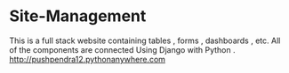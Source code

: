 # Site-Management
This is a full stack website containing tables , forms , dashboards , etc. All of the components are connected Using Django with Python .
http://pushpendra12.pythonanywhere.com

